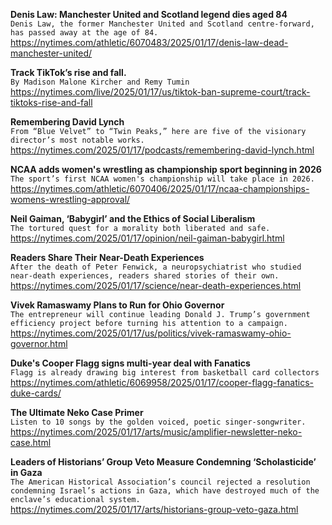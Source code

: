 **Denis Law: Manchester United and Scotland legend dies aged 84**\
`Denis Law, the former Manchester United and Scotland centre-forward, has passed away at the age of 84.`\
https://nytimes.com/athletic/6070483/2025/01/17/denis-law-dead-manchester-united/

**Track TikTok’s rise and fall.**\
`By Madison Malone Kircher and Remy Tumin`\
https://nytimes.com/live/2025/01/17/us/tiktok-ban-supreme-court/track-tiktoks-rise-and-fall

**Remembering David Lynch**\
`From “Blue Velvet” to “Twin Peaks,” here are five of the visionary director’s most notable works.`\
https://nytimes.com/2025/01/17/podcasts/remembering-david-lynch.html

**NCAA adds women's wrestling as championship sport beginning in 2026**\
`The sport’s first NCAA women's championship will take place in 2026.`\
https://nytimes.com/athletic/6070406/2025/01/17/ncaa-championships-womens-wrestling-approval/

**Neil Gaiman, ‘Babygirl’ and the Ethics of Social Liberalism**\
`The tortured quest for a morality both liberated and safe.`\
https://nytimes.com/2025/01/17/opinion/neil-gaiman-babygirl.html

**Readers Share Their Near-Death Experiences**\
`After the death of Peter Fenwick, a neuropsychiatrist who studied near-death experiences, readers shared stories of their own.`\
https://nytimes.com/2025/01/17/science/near-death-experiences.html

**Vivek Ramaswamy Plans to Run for Ohio Governor**\
`The entrepreneur will continue leading Donald J. Trump’s government efficiency project before turning his attention to a campaign.`\
https://nytimes.com/2025/01/17/us/politics/vivek-ramaswamy-ohio-governor.html

**Duke's Cooper Flagg signs multi-year deal with Fanatics**\
`Flagg is already drawing big interest from basketball card collectors `\
https://nytimes.com/athletic/6069958/2025/01/17/cooper-flagg-fanatics-duke-cards/

**The Ultimate Neko Case Primer**\
`Listen to 10 songs by the golden voiced, poetic singer-songwriter.`\
https://nytimes.com/2025/01/17/arts/music/amplifier-newsletter-neko-case.html

**Leaders of Historians’ Group Veto Measure Condemning ‘Scholasticide’ in Gaza**\
`The American Historical Association’s council rejected a resolution condemning Israel’s actions in Gaza, which have destroyed much of the enclave’s educational system.`\
https://nytimes.com/2025/01/17/arts/historians-group-veto-gaza.html

